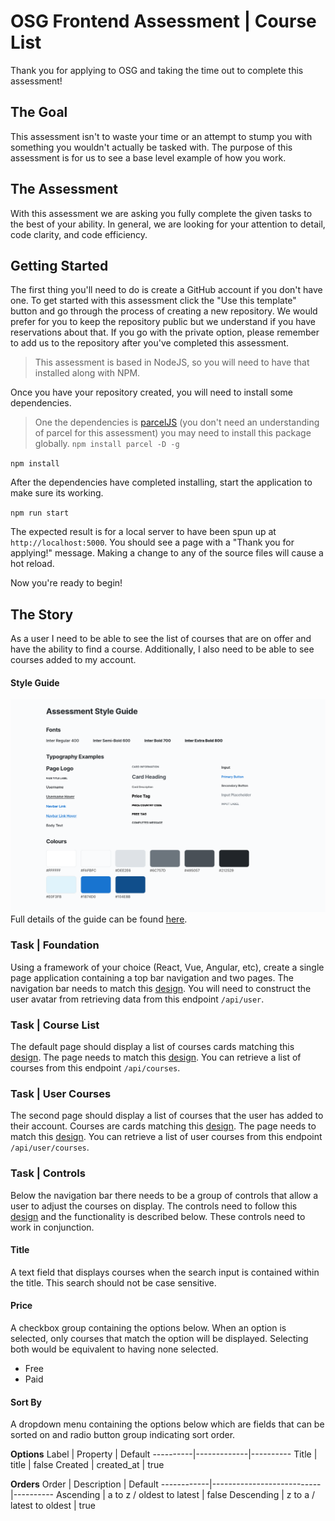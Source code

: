 # OSG Frontend Assessment | Course List
Thank you for applying to OSG and taking the time out to complete this assessment!

## The Goal
This assessment isn't to waste your time or an attempt to stump you with something you wouldn't actually be tasked with. The purpose of this assessment is for us to see a base level example of how you work.

## The Assessment
With this assessment we are asking you fully complete the given tasks to the best of your ability. In general, we are looking for your attention to detail, code clarity, and code efficiency.

## Getting Started
The first thing you'll need to do is create a GitHub account if you don't have one. To get started with this assessment click the "Use this template" button and go through the process of creating a new repository. We would prefer for you to keep the repository public but we understand if you have reservations about that. If you go with the private option, please remember to add us to the repository after you've completed this assessment.

> This assessment is based in NodeJS, so you will need to have that installed along with NPM.

Once you have your repository created, you will need to install some dependencies.

> One the dependencies is [parcelJS](https://parceljs.org/) (you don't need an understanding of parcel for this assessment) you may need to install this package globally. `npm install parcel -D -g`

`npm install`

After the dependencies have completed installing, start the application to make sure its working.

`npm run start`

The expected result is for a local server to have been spun up at `http://localhost:5000`. You should see a page with a "Thank you for applying!" message. Making a change to any of the source files will cause a hot reload.

Now you're ready to begin!

## The Story
As a user I need to be able to see the list of courses that are on offer and have the ability to find a course. Additionally, I also need to be able to see courses added to my account.

#### Style Guide
![style guide](/styleguide/06_StyleGuide.png "Style guide")
Full details of the guide can be found [here](/styleguide/README.md).

### Task | Foundation
Using a framework of your choice (React, Vue, Angular, etc), create a single page application containing a top bar navigation and two pages. The navigation bar needs to match this [design](/styleguide/03_Navbar.png). You will need to construct the user avatar from retrieving data from this endpoint `/api/user`.

### Task | Course List
The default page should display a list of courses cards matching this [design](/styleguide/05_Cards.png). The page needs to match this [design](/styleguide/01_CourseList.png). You can retrieve a list of courses from this endpoint `/api/courses`.

### Task | User Courses
The second page should display a list of courses that the user has added to their account. Courses are cards matching this [design](/styleguide/05_Cards.png). The page needs to match this [design](/styleguide/02_History.png). You can retrieve a list of user courses from this endpoint `/api/user/courses`.

### Task | Controls
Below the navigation bar there needs to be a group of controls that allow a user to adjust the courses on display. The controls need to follow this [design](/styleguide/04_Controls.png) and the functionality is described below. These controls need to work in conjunction.

#### Title
A text field that displays courses when the search input is contained within the title. This search should not be case sensitive.

#### Price
A checkbox group containing the options below. When an option is selected, only courses that match the option will be displayed. Selecting both would be equivalent to having none selected.
* Free
* Paid

#### Sort By
A dropdown menu containing the options below which are fields that can be sorted on and radio button group indicating sort order.

**Options**
Label     | Property    | Default
----------|-------------|----------
 Title    | title       | false
 Created  | created_at  | true

**Orders**
Order       | Description               | Default
------------|---------------------------|----------
 Ascending  | a to z / oldest to latest | false
 Descending | z to a / latest to oldest | true
